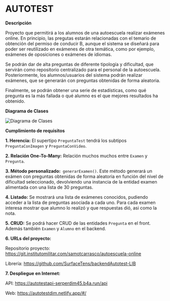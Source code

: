 # AUTOTEST

**Descripción**

Proyecto que permitirá a los alumnos de una autoescuela realizar exámenes online. En principio, las pregutas estarán relacionadas con el temario de obtención del permiso de conducir B, aunque el sistema se diseñará para poder ser reutilizado en exámenes de otra temática, como por ejemplo, exámenes de oposiciones o exámenes de idiomas.

Se podrán dar de alta preguntas de diferente tipología y dificultad, que servirán como repositorio centralizado para el personal de la autoescuela. 
Posteriormente, los alumnos/usuarios del sistema podrán realizar exámenes, que se generarán con preguntas obtenidas de forma aleatoria.

Finalmente, se podrán obtener una serie de estadísticas, como qué pregunta es la más fallada o qué alumno es el que mejores resultados ha obtenido.

**Diagrama de Clases**

![Diagrama de Clases](https://git.institutomilitar.com/samotcarrasco/autoescuela-online/-/wikis/img/AutotestClases.png)

**Cumplimiento de requisitos**


**1. Herencia:** El supertipo `PreguntaTest` tendrá los subtipos `PreguntaConImagen` y `PreguntaConVideo`.

**2. Relación One-To-Many:** Relación muchos muchos entre `Examen` y `Pregunta`.

**3. Método personalizado:**` generarExamen()`. Este método generará un exámen con preguntas obtenidas de forma aleatoria en función del nivel de dificultad seleccionado, devolviendo una instancia de la entidad examen alimentada con una lista de 30 preguntas.

**4. Listado:** Se mostrará una lista de exámenes conocidos, pudiendo acceder a la lista de preguntas asociada a cada uno. Para cada examen interesa mostrar que alumno lo realizó y que respuestas dió, asi como la nota.

**5. CRUD:** Se podrá hacer CRUD de las entidades `Pregunta` en el front. Además también `Examen` y `Alumno` en el backend.

**6. URLs del proyecto:**

Repositorio proyecto: https://git.institutomilitar.com/samotcarrasco/autoescuela-online

Librería: https://github.com/SurfaceTens/backendAutotest-LIB


**7. Despliegue en Internet:**

API: https://autotestapi-serperdim45.b4a.run/api

Web: https://autotestdim.netlify.app/#/







